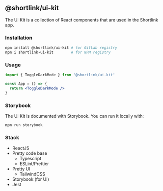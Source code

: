 ## @shortlink/ui-kit

The UI Kit is a collection of React components that are used in the Shortlink app.

### Installation

```bash
npm install @shortlink/ui-kit # for GitLab registry
npm i shortlink-ui-kit        # for NPM registry
```

### Usage

```jsx
import { ToggleDarkMode } from '@shortlink/ui-kit'

const App = () => {
  return <ToggleDarkMode />
}
```

### Storybook

The UI Kit is documented with Storybook. You can run it locally with:

```bash
npm run storybook
```

### Stack

- ReactJS
- Pretty code base
  - Typescript
  - ESLint/Prettier
- Pretty UI
  - TailwindCSS
- Storybook (for UI)
- Jest
